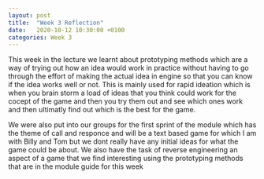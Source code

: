 ```yaml
---
layout: post
title:  "Week 3 Reflection"
date:   2020-10-12 10:30:00 +0100
categories: Week 3
---
```

This week in the lecture we learnt about prototyping methods which are a way of trying out how an idea would work in practice without having to go through the effort of making the actual idea in engine so that you can know if the idea works well or not. This is mainly used for rapid ideation which is when you brain storm a load of ideas that you think could work for the cocept of the game and then you try them out and see which ones work and then ultimatly find out which is the best for the game.

We were also put into our groups for the first sprint of the module which has the theme of call and responce and will be a text based game for which I am with Billy and Tom but we dont really have any initial ideas for what the game could be about. We also have the task of reverse engineering an aspect of a game that we find interesting using the prototyping methods that are in the module guide for this week 
